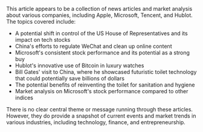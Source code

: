 This article appears to be a collection of news articles and market analysis about various companies, including Apple, Microsoft, Tencent, and Hublot. The topics covered include:

* A potential shift in control of the US House of Representatives and its impact on tech stocks
* China's efforts to regulate WeChat and clean up online content
* Microsoft's consistent stock performance and its potential as a strong buy
* Hublot's innovative use of Bitcoin in luxury watches
* Bill Gates' visit to China, where he showcased futuristic toilet technology that could potentially save billions of dollars
* The potential benefits of reinventing the toilet for sanitation and hygiene
* Market analysis on Microsoft's stock performance compared to other indices

There is no clear central theme or message running through these articles. However, they do provide a snapshot of current events and market trends in various industries, including technology, finance, and entrepreneurship.